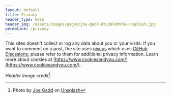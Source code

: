 ```yaml
---
layout: default
title: Privacy
header_type: hero
header_img: /assets/images/pages/joe-gadd-DYLsNF8hNho-unsplash.jpg
permalink: /privacy
---
```


This sites doesn't collect or log any data about you or your visits. If you want to 
comment on a post, the site uses  [giscus](https://giscus.app/) which uses 
[GitHub Discssions](https://github.com/features/discussions), please refer to them for
additional privacy information. Learn more about cookies at 
[https://www.cookiesandyou.com/](https://www.cookiesandyou.com/). 

_Header Image credit[^1]._

[^1]: Photo by <a href="https://unsplash.com/@sharp_shutter?utm_content=creditCopyText&utm_medium=referral&utm_source=unsplash">Joe Gadd</a> on <a href="https://unsplash.com/photos/black-and-silver-camera-on-black-stand-DYLsNF8hNho?utm_content=creditCopyText&utm_medium=referral&utm_source=unsplash">Unsplash</a>
 
